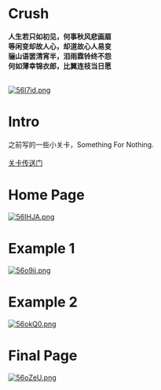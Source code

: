# Crush

<strong>人生若只如初见，何事秋风悲画扇</strong></br>
<strong>等闲变却故人心，却道故心人易变</strong></br>
<strong>骊山语罢清宵半，泪雨霖铃终不怨</strong></br>
<strong>何如薄幸锦衣郎，比翼连枝当日愿</strong></br>
</br>

[![56I7id.png](https://z3.ax1x.com/2021/10/22/56I7id.png)](https://imgtu.com/i/56I7id)

# Intro
之前写的一些小关卡，Something For Nothing.</br> <br>
[关卡传送门](https://ga1axyz.github.io/Crush/)

# Home Page
[![56IHJA.png](https://z3.ax1x.com/2021/10/22/56IHJA.png)](https://imgtu.com/i/56IHJA)

# Example 1
[![56o9ij.png](https://z3.ax1x.com/2021/10/22/56o9ij.png)](https://imgtu.com/i/56o9ij)

# Example 2
[![56okQ0.png](https://z3.ax1x.com/2021/10/22/56okQ0.png)](https://imgtu.com/i/56okQ0)

# Final Page
[![56oZeU.png](https://z3.ax1x.com/2021/10/22/56oZeU.png)](https://imgtu.com/i/56oZeU)
